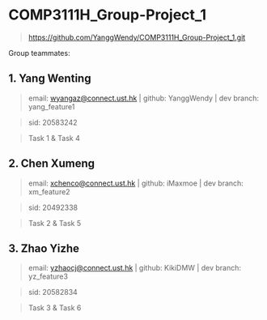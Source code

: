 # COMP3111H_Group-Project_1

> https://github.com/YanggWendy/COMP3111H_Group-Project_1.git

Group teammates:

## 1. Yang Wenting


> email:  wyangaz@connect.ust.hk | github: YanggWendy | dev branch: yang_feature1

> sid: 20583242

> Task 1 & Task 4

## 2. Chen Xumeng

> email: xchenco@connect.ust.hk | github: iMaxmoe | dev branch: xm_feature2

> sid: 20492338

> Task 2 & Task 5

## 3. Zhao Yizhe

> email: yzhaocj@connect.ust.hk | github: KikiDMW | dev branch: yz_feature3

> sid: 20582834

> Task 3 & Task 6
